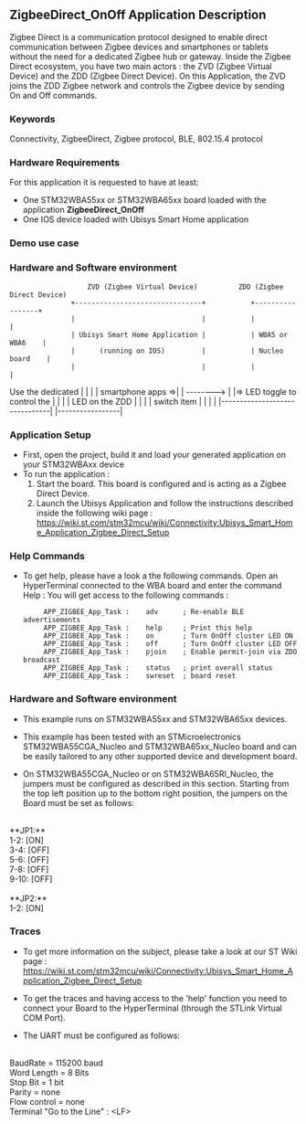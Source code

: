 ## __ZigbeeDirect_OnOff Application Description__

Zigbee Direct is a communication protocol designed to enable direct communication between Zigbee devices and smartphones 
or tablets without the need for a dedicated Zigbee hub or gateway.
Inside the Zigbee Direct ecosystem, you have two main actors : the ZVD (Zigbee Virtual Device) and the ZDD 
(Zigbee Direct Device). On this Application, the ZVD joins the ZDD Zigbee network and controls the Zigbee device by 
sending On and Off commands.


### __Keywords__

Connectivity, ZigbeeDirect, Zigbee protocol, BLE, 802.15.4 protocol

### __Hardware Requirements__

For this application it is requested to have at least:

* One STM32WBA55xx or STM32WBA65xx board loaded with the application **ZigbeeDirect_OnOff**
* One IOS device loaded with Ubisys Smart Home application

### __Demo use case__


### __Hardware and Software environment__

 

                       ZVD (Zigbee Virtual Device)          ZDD (Zigbee Direct Device)                                                       
                   +-------------------------------+           +-----------------+
                   |                               |           |                 |
                   | Ubisys Smart Home Application |           | WBA5 or WBA6    |
                   |      (running on IOS)         |           | Nucleo board    |
                   |                               |           |                 |
 Use the dedicated |                               |           |                 |
 smartphone apps =>|                               | --------> |                 |=> LED toggle
 to control the    |                               |           |                 |
 LED on the ZDD    |                               |           |                 |
 switch item       |                               |           |                 |
                   |-------------------------------|           |-----------------|


### __Application Setup__

* First, open the project, build it and load your generated application on your STM32WBAxx device 
* To run the application :
	1. Start the board. This board is configured and is acting as a Zigbee Direct Device. 
	2. Launch the Ubisys Application and follow the instructions described inside the following wiki page :
	   https://wiki.st.com/stm32mcu/wiki/Connectivity:Ubisys_Smart_Home_Application_Zigbee_Direct_Setup

### __Help Commands__
* To get help, please have a look a the following commands.
  Open an HyperTerminal connected to the WBA board and enter the command Help :
  You will get access to the following commands :  

           APP_ZIGBEE_App_Task :    adv      ; Re-enable BLE advertisements
           APP_ZIGBEE_App_Task :    help     ; Print this help
           APP_ZIGBEE_App_Task :    on       ; Turn OnOff cluster LED ON
           APP_ZIGBEE_App_Task :    off      ; Turn OnOff cluster LED OFF
           APP_ZIGBEE_App_Task :    pjoin    ; Enable permit-join via ZDO broadcast
           APP_ZIGBEE_App_Task :    status   ; print overall status
           APP_ZIGBEE_App_Task :    swreset  ; board reset

### __Hardware and Software environment__

* This example runs on STM32WBA55xx and STM32WBA65xx devices.  

* This example has been tested with an STMicroelectronics STM32WBA55CGA_Nucleo and STM32WBA65xx_Nucleo board and can be easily tailored to any other supported device and development board.

* On STM32WBA55CGA_Nucleo or on STM32WBA65RI_Nucleo, the jumpers must be configured as described in this section. Starting from the top left position up to the bottom right position, the jumpers on the Board must be set as follows:
<br>    
**JP1:**</br>
1-2:  [ON]</br>
3-4:  [OFF]</br>
5-6:  [OFF]</br>
7-8:  [OFF]</br>
9-10: [OFF]</br>
<br>
**JP2:**</br>
1-2:  [ON]  

### __Traces__

* To get more information on the subject, please take a look at our ST Wiki page : https://wiki.st.com/stm32mcu/wiki/Connectivity:Ubisys_Smart_Home_Application_Zigbee_Direct_Setup


* To get the traces and having access to the 'help' function you need to connect your Board to the HyperTerminal (through the STLink Virtual COM Port).  

* The UART must be configured as follows:  
<br>
BaudRate       = 115200 baud</br>
Word Length    = 8 Bits</br>
Stop Bit       = 1 bit</br>
Parity         = none</br>
Flow control   = none</br>
Terminal   "Go to the Line" : &lt;LF&gt;  
















